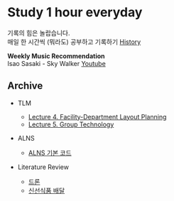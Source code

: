 # Study 1 hour everyday
기록의 힘은 놀랍습니다.  
매일 한 시간씩 (뭐라도) 공부하고 기록하기 [History](https://github.com/DonghoonKwon/oneHour_study/blob/main/record_history.md)


**Weekly Music Recommendation**  
Isao Sasaki - Sky Walker [Youtube](https://youtu.be/ugGXVp_9wy0?si=hNyheNE_CdqoVzrg)



## Archive

* TLM
    * [Lecture 4. Facility-Department Layout Planning](https://github.com/DonghoonKwon/oneHour_study/blob/main/TLM/TLM-lecture4-23R2.md)
    * [Lecture 5. Group Technology](https://github.com/DonghoonKwon/oneHour_study/blob/main/TLM/TLM-lecture5-23R2.md)

* ALNS
    * [ALNS 기본 코드](https://github.com/N-Wouda/ALNS)

* Literature Review
    * [드론](https://github.com/DonghoonKwon/oneHour_study/blob/main/Literature%20review/001_drone.md)
    * [신선식품 배달](https://github.com/DonghoonKwon/oneHour_study/blob/main/Literature%20review/002_pershable_food_delivery.md)
